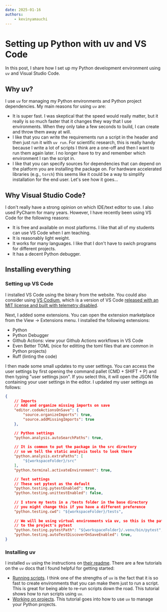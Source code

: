 ```yaml
---
date: 2025-01-16
authors:
    - kevinyamauchi
---
```

# Setting up Python with uv and VS Code

In this post, I share how I set up my Python development environment using `uv` and Visual Studio Code.

<!-- more -->

## Why uv?

I use `uv` for managing my Python environments and Python project dependencies. My main reasons for using `uv` are:

- It is super fast. I was skeptical that the speed would really matter, but it really is so much faster that it changes they way that I use environments. When they only take a few seconds to build, I can create and throw them away at will.
- I like that you can write the requirements run a script in the header and then just run it with `uv run`. For scientific research, this is really handy because I write a lot of scripts I think are a one-off and then I want to run them again later. I no longer have to try and remember which environment I ran the script in.
- I like that you can specify sources for dependencies that can depend on the platform you are installing the package on. For hardware accelerated libraries (e.g., `torch`) this seems like it could be a way to simplify installation for the end user. Let's see how it goes...

## Why Visual Studio Code?

I don't really have a strong opinion on which IDE/text editor to use. I also used PyCharm for many years. However, I have recently been using VS Code for the following reasons:

- It is free and available on most platforms. I like that all of my students can use VS Code when I am teaching.
- It is reasonably light weight.
- It works for many languages. I like that I don't have to swich programs for different projects.
- It has a decent Python debugger.

## Installing everything

### Setting up VS Code
I installed VS Code using the binary from the website. You could also consider using [VS Codium](https://vscodium.com/), which is a version of VS Code [released with an MIT license and built with telemetry disabled](https://vscodium.com/#why).

Next, I added some extensions. You can open the extension marketplace from the View -> Extensions menu. I installed the following extensions:

- Python
- Python Debugger
- Github Actions: view your Github Actions workflows in VS Code
- Even Better TOML (nice for editting the toml files that are common in Python projects)
- Ruff (linting the code)

I then made some small updates to my user settings. You can access the user settings by first opening the command pallet (CMD + SHIFT + P) and then typing "user settings json". If you select this, it will open the JSON file containing your user settings in the editor. I updated my user settings as follows:

```json
{
	// Imports
	// Add and organize missing imports on save
	"editor.codeActionsOnSave": {
		"source.organizeImports": true,
		"source.addMissingImports": true
	},

    // Python settings
    "python.analysis.autoSearchPaths": true,
    
    // It is common to put the package in the src directory
    // so we tell the static analysis tools to look there
    "python.analysis.extraPaths": [
        "${workspaceFolder}/src"
    ],
    "python.terminal.activateEnvironment": true,

    // Test settings
    // These set pytest as the default 
    "python.testing.pytestEnabled": true,
    "python.testing.unittestEnabled": false,
    
    // I store my tests in a /tests folder in the base directory
    // you might change this if you have a different preference
    "python.testing.cwd": "${workspaceFolder}/tests",
    
    // We will be using virtual environments via uv, so this is the path
    // to the project's pytest
    "python.testing.pytestPath": "${workspaceFolder}/.venv/bin/pytest",
    "python.testing.autoTestDiscoverOnSaveEnabled": true,
}
```

### Installing uv

I installed `uv` using the instructions on [their readme](https://github.com/astral-sh/uv). There are a few tutorials on the `uv` docs that I found helpful for getting started:

- [Running scripts](https://docs.astral.sh/uv/guides/scripts/). I think one of the strengths of `uv` is the fact that it is so fast to create environments that you can make them just to run a script. This is great for being able to re-run scripts down the road. This tutorial shows how to run scripts using `uv`. 
- [Working on projects](https://docs.astral.sh/uv/guides/projects/). This tutorial goes into how to use `uv` to manage your Python projects.
